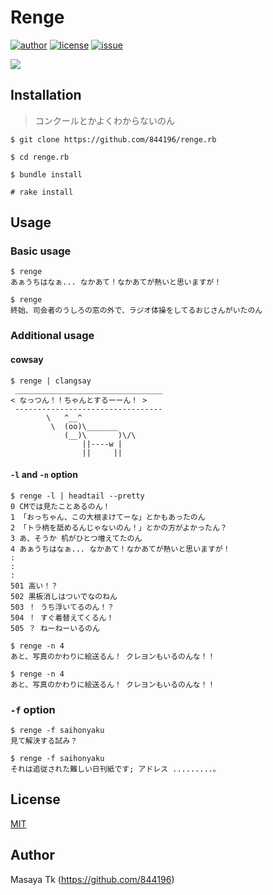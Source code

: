# Renge
[![author](http://img.shields.io/badge/author-844196-blue.svg?style=flat)](https://github.com/844196)
[![license](http://img.shields.io/badge/license-MIT-red.svg?style=flat)](LICENSE)
[![issue](http://img.shields.io/github/issues/844196/Renge.svg?style=flat)](https://github.com/844196/Renge/issues)

![](http://40.media.tumblr.com/db4be5ad6b9c6b31c58ca184b08198a1/tumblr_ni8m233p921s7qf9xo1_1280.png)


## Installation

> コンクールとかよくわからないのん

```shellsession
$ git clone https://github.com/844196/renge.rb

$ cd renge.rb

$ bundle install

# rake install
```


## Usage
### Basic usage
```shellsession
$ renge
あぁうちはなぁ... なかあて！なかあてが熱いと思いますが！

$ renge
終始、司会者のうしろの窓の外で、ラジオ体操をしてるおじさんがいたのん
```

### Additional usage
#### cowsay
```shellsession
$ renge | clangsay
 _________________________________
< なっつん！！ちゃんとするーーん！ >
 ---------------------------------
        \   ^__^
         \  (oo)\_______
            (__)\       )\/\
                ||----w |
                ||     ||
```

#### `-l` and `-n` option
```shellsession
$ renge -l | headtail --pretty
0 CMでは見たことあるのん！
1 「おっちゃん、この大根まけてーな」とかもあったのん
2 「トラ柄を舐めるんじゃないのん！」とかの方がよかったん？
3 あ、そうか 机がひとつ増えてたのん
4 あぁうちはなぁ... なかあて！なかあてが熱いと思いますが！
:
:
:
501 高い！？
502 黒板消しはついでなのねん
503 ！ うち浮いてるのん！？
504 ！ すぐ着替えてくるん！
505 ？ ねーねーいるのん

$ renge -n 4
あと、写真のかわりに絵送るん！ クレヨンもいるのんな！！

$ renge -n 4
あと、写真のかわりに絵送るん！ クレヨンもいるのんな！！
```

### `-f` option
```shellsession
$ renge -f saihonyaku
見て解決する試み？

$ renge -f saihonyaku
それは追従された難しい日刊紙です; アドレス .........。
```


## License
[MIT](LICENSE)


## Author
Masaya Tk (<https://github.com/844196>)
